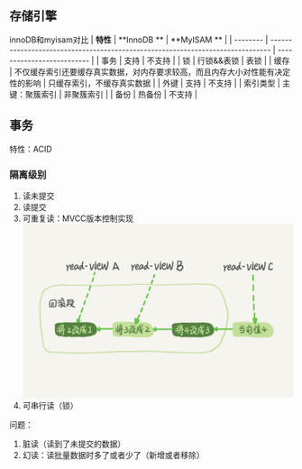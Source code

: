 ## 存储引擎
innoDB和myisam对比
| **特性** | **InnoDB **                                                                    | **MyISAM **                |
| -------- | ------------------------------------------------------------------------------ | -------------------------- |
| 事务     | 支持                                                                           | 不支持                     |
| 锁       | 行锁&&表锁                                                                     | 表锁                       |
| 缓存     | 不仅缓存索引还要缓存真实数据，对内存要求较高，而且内存大小对性能有决定性的影响 | 只缓存索引，不缓存真实数据 |
| 外键     | 支持                                                                           | 不支持                     |
| 索引类型 | 主键：聚簇索引                                                                 | 非聚簇索引                 |
| 备份     | 热备份                                                                         | 不支持                     |
## 事务
特性：ACID
### 隔离级别
1. 读未提交
2. 读提交
3. 可重复读：MVCC版本控制实现
	   ![enter description here](./images/1713428941516.png)
4. 可串行读（锁）

问题：
1. 脏读（读到了未提交的数据）
2. 幻读：读批量数据时多了或者少了（新增或者移除）


